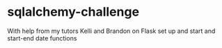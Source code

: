 # sqlalchemy-challenge
With help from my tutors Kelli and Brandon on Flask set up and start and start-end date functions
